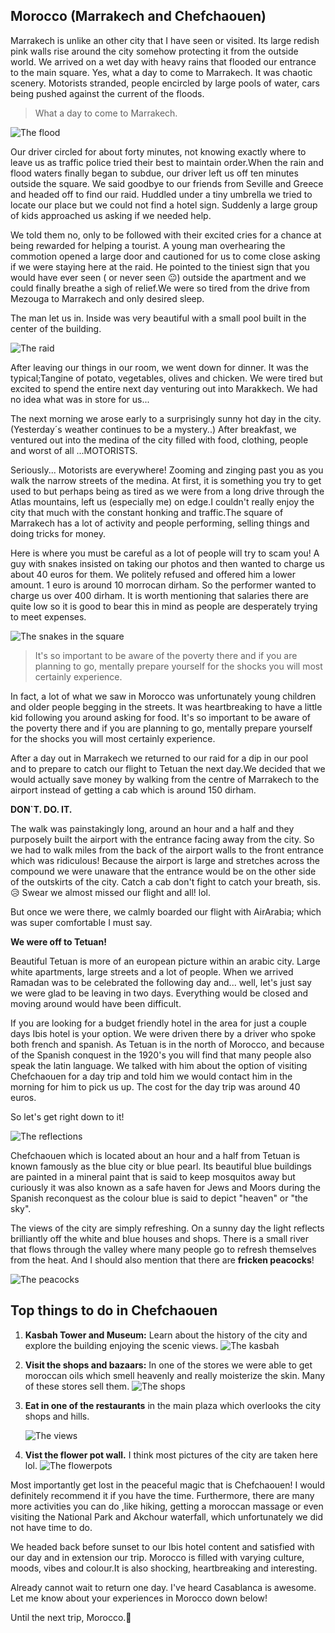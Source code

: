 ## Morocco (Marrakech and Chefchaouen)

Marrakech is unlike an other city that I have seen or visited. Its large redish pink walls rise around the city somehow protecting it from
the outside world. We arrived on a wet day with heavy rains that flooded our entrance to the main square. Yes, what a day to come to Marrakech.
It was chaotic scenery. Motorists stranded, people encircled by large pools of water, cars being pushed against the current of the floods.

> What a day to come to Marrakech.

![The flood](./img/marrakech.jpg)

Our driver circled for about forty minutes, not knowing exactly where to leave us as traffic police tried their best to maintain order.When the rain and flood waters finally began to subdue, our driver left us off ten minutes outside the square. We said goodbye to our friends from Seville and Greece and headed off to find our raid. Huddled under a tiny umbrella we tried to locate our place but we could not find a hotel sign. Suddenly a large group of kids approached us asking if we needed help.

We told them no, only to be followed with their excited cries for a chance at being rewarded for helping a tourist. A young man overhearing the commotion opened a large door and cautioned for us to come close asking if we were staying here at the raid. He pointed to the tiniest sign that you would have ever seen ( or never seen 😐) outside the apartment and we could finally breathe a sigh of relief.We were so tired from the drive from Mezouga to Marrakech and only desired sleep.

The man let us in. Inside was very beautiful with a small pool built in the center of the building.

![The raid](./img/raid.jpg)

After leaving our things in our room, we went down for dinner. It was the typical;Tangine of potato, vegetables, olives and chicken. We were tired but excited to spend the entire next day venturing out into Marakkech. We had no idea what was in store for us...

The next morning we arose early to a surprisingly sunny hot day in the city.(Yesterday´s weather continues to be a mystery..)
After breakfast, we ventured out into the medina of the city filled with food, clothing, people and worst of all ...MOTORISTS.

Seriously... Motorists are everywhere! Zooming and zinging past you as you walk the narrow streets of the medina. At first, it is something you try to get used to but perhaps being as tired as we were from a long drive through the Atlas mountains, left us (especially me) on edge.I couldn't really enjoy the city that much with the constant honking and traffic.The square of Marrakech has a lot of activity and people performing, selling things and doing tricks for money.

Here is where you must be careful as a lot of people will try to scam you! A guy with snakes insisted on taking our photos and then wanted to charge us about 40 euros for them. We politely refused and offered him a lower amount. 1 euro is around 10 morrocan dirham. So the performer wanted to charge us over 400 dirham. It is worth mentioning that salaries there are quite low so it is good to bear this in mind as people are desperately trying to meet expenses.

![The snakes in the square](./img/marsquare.jpg)

> It's so important to be aware of the poverty there and if you are planning to go, mentally prepare yourself for the shocks you will most certainly experience.

In fact, a lot of what we saw in Morocco was unfortunately young children and older people begging in the streets. It was heartbreaking to have a little kid following you around asking for food. It's so important to be aware of the poverty there and if you are planning to go, mentally prepare yourself for the shocks you will most certainly experience.

After a day out in Marrakech we returned to our raid for a dip in our pool and to prepare to catch our flight to Tetuan the next day.We decided that we would actually save money by walking from the centre of Marrakech to the airport instead of getting a cab which is around 150 dirham.

**DON`T. DO. IT.**

The walk was painstakingly long, around an hour and a half and they purposely built the airport with the entrance facing away from the city. So we had to walk miles from the back of the airport walls to the front entrance which was ridiculous! Because the airport is large and stretches across the compound we were unaware that the entrance would be on the other side of the outskirts of the city. Catch a cab don't fight to catch your breath, sis.😥 Swear we almost missed our flight and all! lol.

But once we were there, we calmly boarded our flight with AirArabia; which was super comfortable I must say.

**We were off to Tetuan!**

Beautiful Tetuan is more of an european picture within an arabic city. Large white apartments, large streets and a lot of people. When we arrived Ramadan was to be celebrated the following day and... well, let's just say we were glad to be leaving in two days. Everything would be closed and moving around would have been difficult.

If you are looking for a budget friendly hotel in the area for just a couple days Ibis hotel is your option. We were driven there by a driver who spoke both french and spanish. As Tetuan is in the north of Morocco, and because of the Spanish conquest in the 1920's you will find that many people also speak the latin language. We talked with him about the option of visiting Chefchaouen for a day trip and told him we would contact him in the morning for him to pick us up. The cost for the day trip was around 40 euros.

So let's get right down to it!

![The reflections](./img/reflections.jpg)

Chefchaouen which is located about an hour and a half from Tetuan is known famously as the blue city or blue pearl. Its beautiful blue buildings are painted in a mineral paint that is said to keep mosquitos away but curiously it was also known as a safe haven for Jews and Moors during the Spanish reconquest as the colour blue is said to depict "heaven" or "the sky".

The views of the city are simply refreshing. On a sunny day the light reflects brilliantly off the white and blue houses and shops. There is a small river that flows through the valley where many people go to refresh themselves from the heat. And I should also mention that there are **fricken peacocks**!

![The peacocks](./img/riverpeacocks.jpg)

## Top things to do in Chefchaouen

1. **Kasbah Tower and Museum:** Learn about the history of the city and explore the building enjoying the scenic views.
   ![The kasbah](./img/tower.jpg)

2. **Visit the shops and bazaars:** In one of the stores we were able to get moroccan oils which smell heavenly and really moisterize the skin. Many of these stores sell them.
   ![The shops](./img/shops.jpg)

3. **Eat in one of the restaurants** in the main plaza which overlooks the city shops and hills.

   ![The views](./img/views.jpg)

4. **Vist the flower pot wall.** I think most pictures of the city are taken here lol.
   ![The flowerpots](./img/flowerpot.jpg)

Most importantly get lost in the peaceful magic that is Chefchaouen! I would definitely recommend it if you have the time. Furthermore, there are many more activities you can do ,like hiking, getting a moroccan massage or even visiting the National Park and Akchour waterfall, which unfortunately we did not have time to do.

We headed back before sunset to our Ibis hotel content and satisfied with our day and in extension our trip. Morocco is filled with varying culture, moods, vibes and colour.It is also shocking, heartbreaking and interesting.

Already cannot wait to return one day. I've heard Casablanca is awesome. Let me know about your experiences in Morocco down below!

Until the next trip, Morocco.💙
